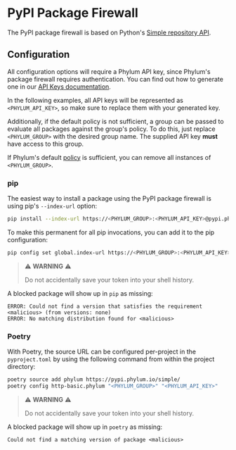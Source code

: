 # PyPI Package Firewall

The PyPI package firewall is based on Python's [Simple repository API].

[Simple repository API]: https://packaging.python.org/en/latest/specifications/simple-repository-api/

## Configuration

All configuration options will require a Phylum API key, since Phylum's package
firewall requires authentication. You can find out how to generate one in our
[API Keys documentation].

In the following examples, all API keys will be represented as
`<PHYLUM_API_KEY>`, so make sure to replace them with your generated key.

Additionally, if the default policy is not sufficient, a group can be passed to
evaluate all packages against the group's policy. To do this, just replace
`<PHYLUM_GROUP>` with the desired group name. The supplied API key **must** have
access to this group.

If Phylum's default [policy] is sufficient, you can remove all instances of
`<PHYLUM_GROUP>`.

[API Keys documentation]: ../knowledge_base/api-keys.md#generate-an-api-key
[policy]: ../knowledge_base/policy.md

### pip

The easiest way to install a package using the PyPI package firewall is using
pip's `--index-url` option:

```sh
pip install --index-url https://<PHYLUM_GROUP>:<PHYLUM_API_KEY>@pypi.phylum.io/simple/ <requirement specifier>
```

To make this permanent for all pip invocations, you can add it to the pip
configuration:

```sh
pip config set global.index-url https://<PHYLUM_GROUP>:<PHYLUM_API_KEY>@pypi.phylum.io/simple/
```

> ⚠️ **WARNING** ⚠️
>
> Do not accidentally save your token into your shell history.

A blocked package will show up in `pip` as missing:

```text
ERROR: Could not find a version that satisfies the requirement <malicious> (from versions: none)
ERROR: No matching distribution found for <malicious>
```

### Poetry

With Poetry, the source URL can be configured per-project in the
`pyproject.toml` by using the following command from within the project
directory:

```sh
poetry source add phylum https://pypi.phylum.io/simple/
poetry config http-basic.phylum "<PHYLUM_GROUP>" "<PHYLUM_API_KEY>"
```

> ⚠️ **WARNING** ⚠️
>
> Do not accidentally save your token into your shell history.

A blocked package will show up in `poetry` as missing:

```text
Could not find a matching version of package <malicious>
```
